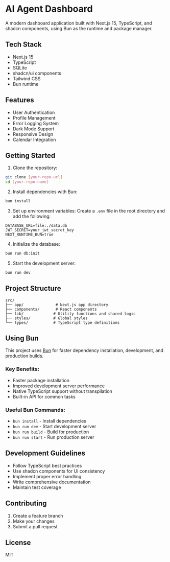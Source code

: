 # AI Agent Dashboard

A modern dashboard application built with Next.js 15, TypeScript, and shadcn components, using Bun as the runtime and package manager.

## Tech Stack

- Next.js 15
- TypeScript
- SQLite
- shadcn/ui components
- Tailwind CSS
- Bun runtime

## Features

- User Authentication
- Profile Management
- Error Logging System
- Dark Mode Support
- Responsive Design
- Calendar Integration

## Getting Started

1. Clone the repository:
```bash
git clone [your-repo-url]
cd [your-repo-name]
```

2. Install dependencies with Bun:
```bash
bun install
```

3. Set up environment variables:
Create a `.env` file in the root directory and add the following:
```env
DATABASE_URL=file:./data.db
JWT_SECRET=your_jwt_secret_key
NEXT_RUNTIME_BUN=true
```

4. Initialize the database:
```bash
bun run db:init
```

5. Start the development server:
```bash
bun run dev
```

## Project Structure

```
src/
├── app/              # Next.js app directory
├── components/       # React components
├── lib/             # Utility functions and shared logic
├── styles/          # Global styles
└── types/           # TypeScript type definitions
```

## Using Bun

This project uses [Bun](https://bun.sh) for faster dependency installation, development, and production builds.

### Key Benefits:

- Faster package installation
- Improved development server performance
- Native TypeScript support without transpilation
- Built-in API for common tasks

### Useful Bun Commands:

- `bun install` - Install dependencies
- `bun run dev` - Start development server
- `bun run build` - Build for production
- `bun run start` - Run production server

## Development Guidelines

- Follow TypeScript best practices
- Use shadcn components for UI consistency
- Implement proper error handling
- Write comprehensive documentation
- Maintain test coverage

## Contributing

1. Create a feature branch
2. Make your changes
3. Submit a pull request

## License

MIT
